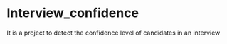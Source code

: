 # Interview_confidence
It is a project to detect the confidence level of candidates in an interview

